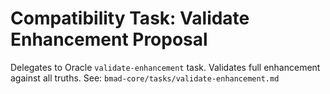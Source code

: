 # Compatibility Task: Validate Enhancement Proposal

Delegates to Oracle `validate-enhancement` task. Validates full enhancement against all truths.
See: `bmad-core/tasks/validate-enhancement.md`
